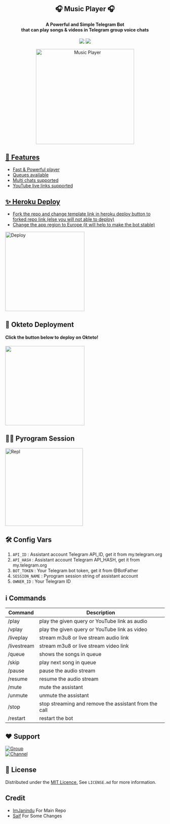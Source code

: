 <h2 align= center><b>🎧 Music Player 🎧</b></h2>
<h4 align = center>A Powerful and Simple Telegram Bot<br> that can play songs & videos in Telegram group voice chats</h4>

<p align='center'>
<a href="https://www.python.org/" alt="made-with-python"> <img src="https://img.shields.io/badge/Made%20with-Python-1f425f.svg?style=flat-square&logo=python&color=blue"></a>
<a href="https://github.com/saifalisew1508/Music-Video/graphs/commit-activity" alt="Maintenance"> <img src="https://img.shields.io/badge/Maintained%3F-yes-green.svg?style=flat-square"></a></p>

<p align="center"><a href="https://t.me/MissCutieBots"><img src="https://te.legra.ph/file/c64734caae40345289712.jpg" height="300" width="310" alt="Music Player"></p>
  
## 👀 Features
- Fast & Powerful player
- Queues available
- Multi chats supported
- YouTube live links supported

## ✨ Heroku Deploy
- Fork the repo and change template link in heroku deploy button to forked repo link (else you will not able to deploy)
- Change the app region to Europe (it will help to make the bot stable)
  
<p align="left"><a href="https://dashboard.heroku.com/new?template=https://github.com/saifalisew1508/Music-Video"><img src="https://img.shields.io/badge/Deploy%20To%20Heroku-blueviolet?style=for-the-badge&logo=heroku" width="250" alt="Deploy"></a></p>


## 🚀 Okteto Deployment
<h4>Click the button below to deploy on Okteto!</h4>
<a href="https://cloud.okteto.com/deploy?repository=https://github.com/saifalisew1508/Music-Video"><img src="https://img.shields.io/badge/Deploy%20To%20okteto-informational?style=for-the-badge&logo=Okteto" width="250""/></a>


## 🏃‍♂ Pyrogram Session

<p align="left"><a href="https://replit.com/@AaravxD/PyroStringSession#main.py"><img src="https://img.shields.io/badge/Generate%20On%20Repl-blueviolet?style=for-the-badge&logo=appveyor" width="245" alt="Repl"></a></p>  

## 🛠 Config Vars

1. `API_ID` : Assistant account Telegram API_ID, get it from my.telegram.org
2. `API_HASH` : Assistant account Telegram API_HASH, get it from my.telegram.org
3. `BOT_TOKEN` : Your Telegram bot token, get it from @BotFather
4. `SESSION_NAME` : Pyrogram session string of assistant account
5. `OWNER_ID` : Your Telegram ID

## ℹ️ Commands

| Command  | Description                                          |
| -------  | ---------------------------------------------------- |
| /play    | play the given query or YouTube link as audio        |
| /vplay   | play the given query or YouTube link as video        |
| /liveplay | stream m3u8 or live stream audio link               |
| /livestream | stream m3u8 or live stream video link             |
| /queue   | shows the songs in queue                             |        
| /skip    | play next song in queue                              |
| /pause   | pause the audio stream                               |
| /resume  | resume the audio stream                              |
| /mute    | mute the assistant                                   |
| /unmute  | unmute the assistant                                 |
| /stop    | stop streaming and remove the assistant from the call  |
| /restart | restart the bot                                      |

## ❤️ Support

<a href="https://t.me/MissCutie_Support"><img src="https://img.shields.io/badge/Join-Telegram%20Group-blue.svg?logo=telegram" alt="Group"></a><br>
<a href="https://t.me/MissCutieBots"><img src="https://img.shields.io/badge/Join-Telegram%20Channel-red.svg?logo=Telegram" alt="Channel"></a>

## 📄 License

Distributed under the [MIT Licence.](https://github.com/ImJanindu/47MusicPlayer/blob/main/LICENSE) See `LICENSE.md` for more information.

## Credit
- [ImJanindu](https://github.com/ImJanindu) For Main Repo
- [Saif](https://github.com/saifalisew1508) For Some Changes
